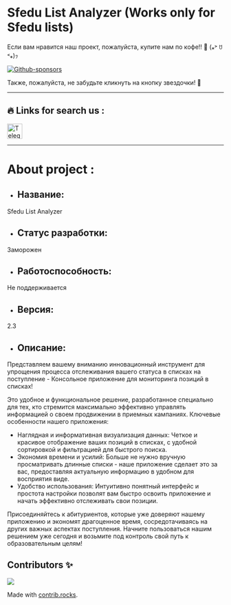 # Sfedu List Analyzer (Works only for Sfedu lists)
Если вам нравится наш проект, пожалуйста, купите нам по кофе!! 🙏 (⁎˃ ꇴ ˂⁎)ｯ

[![Github-sponsors](https://img.shields.io/badge/sponsor-30363D?style=for-the-badge&logo=GitHub-Sponsors&logoColor=#EA4AAA)](https://clck.ru/3CC6jE)

Также, пожалуйста, не забудьте кликнуть на кнопку звездочки! 🌟 

---

## 🔥 Links for search us :
<div id="badges" align="left">
    <a href="https://t.me/+jDd7NORR5lhkZGJi">
        <img src="https://img.shields.io/badge/Telegram-blue?style=for-the-badge&logo=telegram&logoColor=white" height="35" alt ="Telegram Badge"/>
    </a>
</div>

---

 # About project :
 - ## Название: 
 Sfedu List Analyzer

 - ## Статус разработки: 
 Заморожен

 - ## Работоспособность: 
 Не поддерживается

 - ## Версия: 
 2.3

 - ## Описание: 

Представляем вашему вниманию инновационный инструмент для упрощения процесса отслеживания вашего статуса в списках на поступление - Консольное приложение для мониторинга позиций в списках!

Это удобное и функциональное решение, разработанное специально для тех, кто стремится максимально эффективно управлять информацией о своем продвижении в приемных кампаниях. Ключевые особенности нашего приложения:

- Наглядная и информативная визуализация данных: Четкое и красивое отображение ваших позиций в списках, с удобной сортировкой и фильтрацией для быстрого поиска.
- Экономия времени и усилий: Больше не нужно вручную просматривать длинные списки - наше приложение сделает это за вас, предоставляя актуальную информацию в удобном для восприятия виде.
- Удобство использования: Интуитивно понятный интерфейс и простота настройки позволят вам быстро освоить приложение и начать эффективно отслеживать свои позиции.

Присоединяйтесь к абитуриентов, которые уже доверяют нашему приложению и экономят драгоценное время, сосредотачиваясь на других важных аспектах поступления. Начните пользоваться нашим решением уже сегодня и возьмите под контроль свой путь к образовательным целям!

## Contributors ✨

<a href="https://github.com/bambutcha/sfedy_list_monitoring/graphs/contributors">
  <img src="https://contrib.rocks/image?repo=bambutcha/sfedy_list_monitoring" />
</a>

Made with [contrib.rocks](https://contrib.rocks).